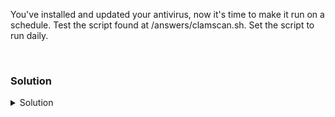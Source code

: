 You've installed and updated your antivirus, now it's time to make it run on a schedule. Test the script found at /answers/clamscan.sh. Set the script to run daily.

<br>

### Solution
<details>
<summary>Solution</summary>

Set the script file to be executable.

```plain
chmod 755 /answers/clamscan.sh
```{{exec}}

Verify the permissions

```plain
ls -l /answers/clamscan.sh
```{{exec}}

View the file and see if you can determine what it is doing.

```plain
cat /answers/clamscan.sh
```{{exec}}

How many log files are being created in each run? Why do you you think this is?

What directory or path is being scanned?

Execute the script with a timer and see what the output is.

```plain
time /answers/clamscan.sh
```{{exec}}

How long did the script take to run?

What values do you see in the output? Do they coincide with what you see in /var/log/clamav/clamav.log?

Set the script to execute daily (There's more than one way to do this)

Check if cron is running on the server?

```plain
systemctl status cron --no-pager
```{{exec}}

If you want it to run from cron.daily, you would do this.

```plain
cp /answers/clamscan.sh /etc/cron.daily/
```{{exec}}

The other way to set this to run daily, say at 0100 AM local time, would look like this:

```plain
crontab -e
```{{exec}}

Add the following line:

```plain
0 1 * * * /answers/clamscan.sh
```

Hit `esc :wq` to exit vi.

Check and verify that the crontab is set.

```plain
crontab -l
```{{exec}}

Hit submit to see your lab results.

</details>